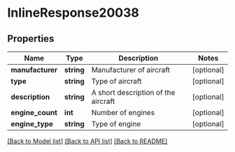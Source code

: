 # InlineResponse20038

## Properties
Name | Type | Description | Notes
------------ | ------------- | ------------- | -------------
**manufacturer** | **string** | Manufacturer of aircraft | [optional] 
**type** | **string** | Type of aircraft | [optional] 
**description** | **string** | A short description of the aircraft | [optional] 
**engine_count** | **int** | Number of engines | [optional] 
**engine_type** | **string** | Type of engine | [optional] 

[[Back to Model list]](../../README.md#documentation-for-models) [[Back to API list]](../../README.md#documentation-for-api-endpoints) [[Back to README]](../../README.md)

